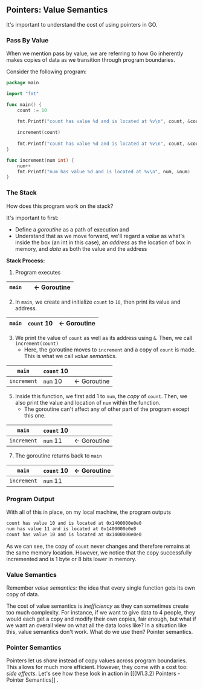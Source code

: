 ## Pointers: Value Semantics

It's important to understand the cost of using pointers in GO.

### Pass By Value

When we mention pass by value, we are referring to how Go inherently makes copies of data as we transition through program boundaries.

Consider the following program:

```Go
package main

import "fmt"

func main() {
	count := 10

	fmt.Printf("count has value %d and is located at %v\n", count, &count)
	
	increment(count)
	
	fmt.Printf("count has value %d and is located at %v\n", count, &count)
}

func increment(num int) {
	num++
	fmt.Printf("num has value %d and is located at %v\n", num, &num)
}
```

### The Stack

How does this program work on the stack?

It's important to first:
- Define a _goroutine_ as a path of execution and 
- Understand that as we move forward, we'll regard a _value_ as what's inside the box (an int in this case), an _address_ as the location of box in memory, and _data_ as both the value and the address

**Stack Process:**

1. Program executes
   
| `main` |     | $\leftarrow$ Goroutine |
| ------ | --- | ---------------------- |
   
2. In `main`, we create and initialize `count` to `10`, then print its value and address.  
   
| `main` | `count` 10 | $\leftarrow$ Goroutine |
| ------ | ---------- | ---------------------- |
   
3. We print the value of `count` as well as its address using `&`.  Then, we call `increment(count)`
	- Here, the goroutine moves to `increment` and a copy of `count` is made. This is what we call _value semantics_.
   
| `main`      | `count` 10 |                        |
| ----------- | ---------- | ---------------------- |
| `increment` | `num` 10   | $\leftarrow$ Goroutine |

5. Inside this function, we first add 1 to `num`, the _copy_ of `count`. Then, we also print the value and location of `num` within the function. 
	- The goroutine can't affect any of other part of the program except this one.

| `main`      | `count` 10 |                        |
| ----------- | ---------- | ---------------------- |
| `increment` | `num` 11   | $\leftarrow$ Goroutine |

7. The goroutine returns back to `main`
   
| `main`      | `count` 10 | $\leftarrow$ Goroutine |
| ----------- | ---------- | ---------------------- |
| `increment` | `num` 11   |                        

### Program Output

With all of this in place, on my local machine, the program outputs

```sh
count has value 10 and is located at 0x1400000e0e0
num has value 11 and is located at 0x1400000e0e8
count has value 10 and is located at 0x1400000e0e0
```

As we can see, the copy of `count` never changes and therefore remains at the same memory location. However, we notice that the copy successfully incremented and is 1 byte or 8 bits lower in memory.

### Value Semantics

Remember _value semantics:_ the idea that every single function gets its own copy of data.

The cost of value semantics is _inefficiency_ as they can sometimes create too much complexity. For instance, if we want to give data to 4 people, they would each get a copy and modify their own copies, fair enough, but what if we want an overall view on what all the data looks like? In a situation like this, value semantics don't work. What do we use then? Pointer semantics.

### Pointer Semantics

Pointers let us _share_ instead of copy values across program boundaries. This allows for much more efficient. However, they come with a cost too: _side effects_. Let's see how these look in action in [[(M1.3.2) Pointers - Pointer Semantics]] .

